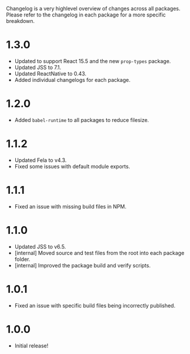Changelog is a very highlevel overview of changes across all packages.
Please refer to the changelog in each package for a more specific breakdown.

# 1.3.0
* Updated to support React 15.5 and the new `prop-types` package.
* Updated JSS to 7.1.
* Updated ReactNative to 0.43.
* Added individual changelogs for each package.

# 1.2.0
* Added `babel-runtime` to all packages to reduce filesize.

# 1.1.2
* Updated Fela to v4.3.
* Fixed some issues with default module exports.

# 1.1.1
* Fixed an issue with missing build files in NPM.

# 1.1.0
* Updated JSS to v6.5.
* [internal] Moved source and test files from the root into each package folder.
* [internal] Improved the package build and verify scripts.

# 1.0.1
* Fixed an issue with specific build files being incorrectly published.

# 1.0.0
* Initial release!
